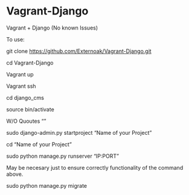 # Vagrant-Django
Vagrant + Django (No known Issues)

To use:

  git clone https://github.com/Externoak/Vagrant-Django.git

  cd Vagrant-Django

  Vagrant up

  Vagrant ssh

  cd django_cms

  source bin/activate

W/O Quoutes “”

  sudo django-admin.py startproject “Name of your Project”

  cd “Name of your Project”

  sudo python manage.py runserver “IP:PORT”

May be necesary just to ensure correctly functionality of the command above.

  sudo python manage.py migrate
